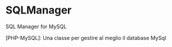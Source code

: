 SQLManager
==========

SQL Manager for MySQL

[PHP-MySQL]: Una classe per gestire al meglio il database MySql